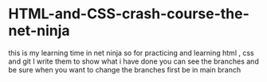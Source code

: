 # HTML-and-CSS-crash-course-the-net-ninja
this is my learning time in net ninja so for practicing and learning html , css and git I write them 
to show what i have done you can see the branches and be sure when you want to change the branches first be in main branch
